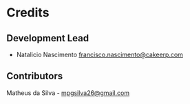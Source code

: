 # Credits

## Development Lead

- Natalicio Nascimento <francisco.nascimento@cakeerp.com>

## Contributors

Matheus da Silva - mpgsilva26@gmail.com
